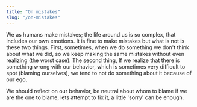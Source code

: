 ```yaml
---
title: "On mistakes"
slug: "/on-mistakes"
---
```


We as humans make mistakes; the life around us is so complex, that includes our own emotions. It is fine to make mistakes but what is not is these two things. First, sometimes, when we do something we don't think about what we did, so we keep making the same mistakes without even realizing (the worst case). The second thing, If we realize that there is something wrong with our behavior, which is sometimes very difficult to spot (blaming ourselves), we tend to not do something about it because of our ego.

We should reflect on our behavior, be neutral about whom to blame if we are the one to blame, lets attempt to fix it, a little 'sorry' can be enough.
